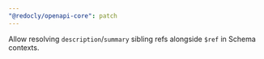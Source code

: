 ```yaml
---
"@redocly/openapi-core": patch
---
```


Allow resolving `description`/`summary` sibling refs alongside `$ref` in Schema contexts.
